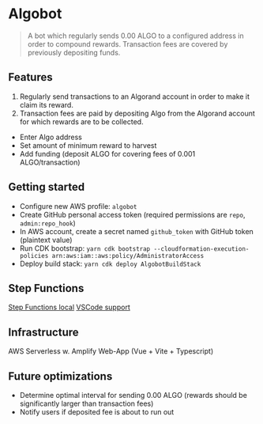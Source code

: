 # Algobot

> A bot which regularly sends 0.00 ALGO to a configured address in order to compound rewards.
> Transaction fees are covered by previously depositing funds.

## Features

1. Regularly send transactions to an Algorand account in order to make it claim its reward.
2. Transaction fees are paid by depositing Algo from the Algorand account for which rewards are to be collected.

- Enter Algo address
- Set amount of minimum reward to harvest
- Add funding (deposit ALGO for covering fees of 0.001 ALGO/transaction)

## Getting started

- Configure new AWS profile: `algobot`
- Create GitHub personal access token (required permissions are `repo`, `admin:repo_hook`)
- In AWS account, create a secret named `github_token` with GitHub token (plaintext value)
- Run CDK bootstrap: `yarn cdk bootstrap --cloudformation-execution-policies arn:aws:iam::aws:policy/AdministratorAccess`
- Deploy build stack: `yarn cdk deploy AlgobotBuildStack`

## Step Functions

[Step Functions local](https://docs.aws.amazon.com/step-functions/latest/dg/sfn-local-docker.html)
[VSCode support](https://aws.amazon.com/blogs/compute/aws-step-functions-support-in-visual-studio-code/)

## Infrastructure

AWS Serverless
w. Amplify Web-App (Vue + Vite + Typescript)

## Future optimizations

- Determine optimal interval for sending 0.00 ALGO (rewards should be significantly larger than transaction fees)
- Notify users if deposited fee is about to run out
